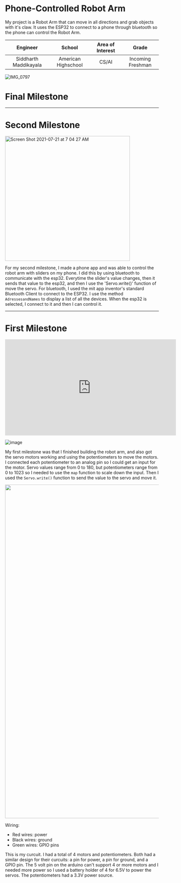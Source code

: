 ﻿# Phone-Controlled Robot Arm
My project is a Robot Arm that can move in all directions and grab objects with it's claw. It uses the ESP32 to connect to a phone through bluetooth so the phone can control the Robot Arm. 

| **Engineer** | **School** | **Area of Interest** | **Grade** |
|:--:|:--:|:--:|:--:|
| Siddharth Maddikayala | American Highschool | CS/AI | Incoming Freshman

![IMG_0797](https://user-images.githubusercontent.com/56204136/125087642-80214880-e081-11eb-8c0c-bb2541abb60f.jpg)
  
# Final Milestone

<hr>

# Second Milestone

<img width="409" alt="Screen Shot 2021-07-21 at 7 04 27 AM" src="https://user-images.githubusercontent.com/56204136/126502054-5fbc10c4-bc1f-466f-8eae-0cdd2d47e228.png">

For my second milestone, I made a phone app and was able to control the robot arm with sliders on my phone. I did this by using bluetooth to communicate with the esp32. Everytime the slider's value changes, then it sends that value to the esp32, and then I use the 'Servo.write()' function of move the servo. For bluetooth, I used the mit app inventor's standard Bluetooth Client to connect to the ESP32. I use the method `AdressesandNames` to display a list of all the devices. When the esp32 is selected, I connect to it and then I can control it. 


<hr>

# First Milestone

<iframe width="560" height="315" src="https://www.youtube.com/embed/l7XJVfmEx2k" title="YouTube video player" frameborder="0" allow="accelerometer; autoplay; clipboard-write; encrypted-media; gyroscope; picture-in-picture" allowfullscreen></iframe>

![image](https://user-images.githubusercontent.com/56204136/125957336-46de98be-b3d5-44ef-8c53-6709667d0dd0.png)


My first milestone was that I finished building the robot arm, and also got the servo motors working and using the potentiometers to move the motors. I connected each potentiometer to an analog pin so I could get an input for the motor. Servo values range from  0 to 180, but potentiometers range from 0 to 1023 so I needed to use the `map` function to scale down the input. Then I used the `Servo.write()` function to send the value to the servo and move it.

<img width="1093" src="https://user-images.githubusercontent.com/56204136/125956409-929ff43c-49bc-45cf-93aa-313e44062326.png">

Wiring:
 * Red wires: power
 * Black wires: ground
 * Green wires: GPIO pins

This is my curcuit. I had a total of 4 motors and potentiometers. Both had a similar design for their curcuits: a pin for power, a pin for ground, and a GPIO pin. The 5 volt pin on the arduino can't support 4 or more motors and I needed more power so I used a battery holder of 4 for 6.5V to power the servos. The potentiometers had a 3.3V power source. 



